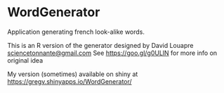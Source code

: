 # WordGenerator

Application generating french look-alike words.

This is an R version of the generator designed by David Louapre sciencetonnante@gmail.com
See https://goo.gl/g0ULlN for more info on original idea

My version (sometimes) available on shiny at
https://gregv.shinyapps.io/WordGenerator/